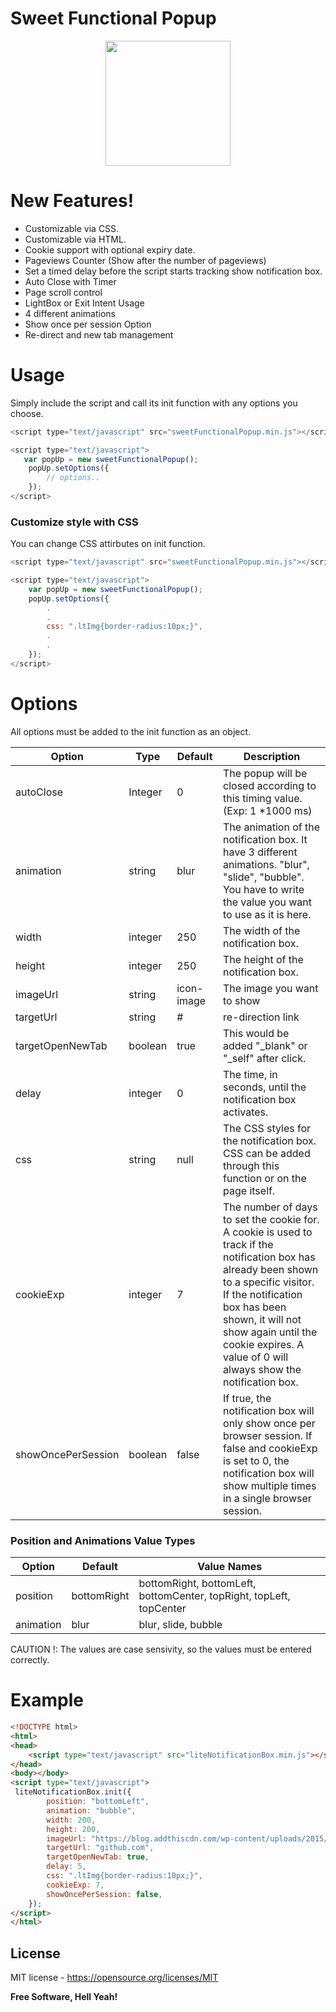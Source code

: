 # Sweet Functional Popup
<p align="center">
  <img src="https://i.imgyukle.com/2019/10/15/ENwm8j.png" width="200px" height="200px">
</p>

# New Features!
 - Customizable via CSS.
 - Customizable via HTML.
 - Cookie support with optional expiry date.
 - Pageviews Counter (Show after the number of pageviews)
 - Set a timed delay before the script starts tracking show notification box.
 - Auto Close with Timer
 - Page scroll control
 - LightBox or Exit Intent Usage
 - 4 different animations
 - Show once per session Option
 - Re-direct and new tab management

# Usage

Simply include the script and call its init function with any options you choose. 

```js
<script type="text/javascript" src="sweetFunctionalPopup.min.js"></script>

<script type="text/javascript">
   var popUp = new sweetFunctionalPopup();
    popUp.setOptions({
        // options..
    });
</script>
```

### Customize style with CSS
You can change CSS attirbutes on init function.
```js
<script type="text/javascript" src="sweetFunctionalPopup.min.js"></script>

<script type="text/javascript">
    var popUp = new sweetFunctionalPopup();
    popUp.setOptions({
        .
        .
        css: ".ltImg{border-radius:10px;}",
        .
        .
    });
</script>
```

# Options

All options must be added to the init function as an object.

| Option | Type | Default | Description 
| ------ | ------ | ------ | ------ |
| autoClose | Integer | 0 | The popup will be closed according to this timing value. (Exp: 1 *1000 ms)
| animation | string | blur | The animation of the notification box. It have 3 different animations. "blur", "slide", "bubble". You have to write the value you want to use as it is here.
| width | integer | 250 | The width of the notification box.
| height | integer | 250 | The height of the notification box.
| imageUrl | string | icon-image | The image you want to show
| targetUrl | string | # | re-direction link
| targetOpenNewTab | boolean | true | This would be added "_blank" or "_self" after click.
| delay | integer | 0 | The time, in seconds, until the notification box activates.
| css | string | null | The CSS styles for the notification box. CSS can be added through this function or on the page itself.
| cookieExp | integer | 7 | The number of days to set the cookie for. A cookie is used to track if the notification box has already been shown to a specific visitor. If the notification box has been shown, it will not show again until the cookie expires. A value of 0 will always show the notification box.
| showOncePerSession | boolean | false | If true, the notification box will only show once per browser session. If false and cookieExp is set to 0, the notification box will show multiple times in a single browser session.

### Position and Animations Value Types

| Option | Default | Value Names |  
| ------ | ------ | ------ 
| position | bottomRight | bottomRight, bottomLeft, bottomCenter, topRight, topLeft, topCenter
| animation | blur | blur, slide, bubble

CAUTION !: The values are case sensivity, so the values must be entered correctly.



# Example
```html
<!DOCTYPE html>
<html>
<head>
    <script type="text/javascript" src="liteNotificationBox.min.js"></script>
</head>
<body></body>
<script type="text/javascript">
 liteNotificationBox.init({
        position: "bottomLeft",
        animation: "bubble",
        width: 200,
        height: 200,
        imageUrl: "https://blog.addthiscdn.com/wp-content/uploads/2015/11/JS-360454.png",
        targetUrl: "github.com",
        targetOpenNewTab: true,
        delay: 5,
        css: ".ltImg{border-radius:10px;}",
        cookieExp: 7,
        showOncePerSession: false,
    });
</script>
</html>
```

License
----

MIT license - https://opensource.org/licenses/MIT

**Free Software, Hell Yeah!**
